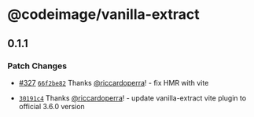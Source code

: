 # @codeimage/vanilla-extract

## 0.1.1

### Patch Changes

- [#327](https://github.com/riccardoperra/codeimage/pull/327) [`66f2be82`](https://github.com/riccardoperra/codeimage/commit/66f2be829972a68c2ed115433451e049c4885ccc) Thanks [@riccardoperra](https://github.com/riccardoperra)! - fix HMR with vite

- [`30191c4`](https://github.com/riccardoperra/codeimage/commit/30191c4e982e6a241a98a435a0c07579d2c683e2) Thanks [@riccardoperra](https://github.com/riccardoperra)! - update vanilla-extract vite plugin to official 3.6.0 version
